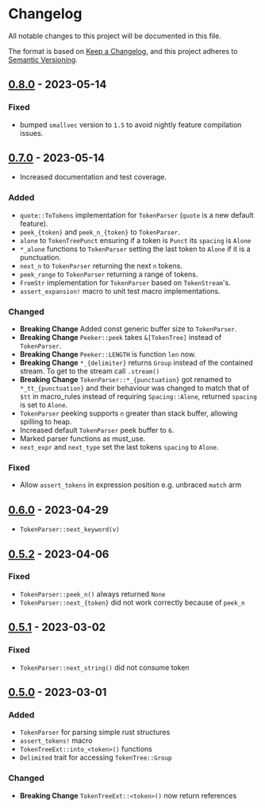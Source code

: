 # Changelog
All notable changes to this project will be documented in this file.

The format is based on [Keep a Changelog](https://keepachangelog.com/en/1.0.0/),
and this project adheres to [Semantic Versioning](https://semver.org/spec/v2.0.0.html).

<!-- ## [Unreleased] -->

## [0.8.0] - 2023-05-14
### Fixed
- bumped `smallvec` version to `1.5` to avoid nightly feature compilation issues.

## [0.7.0] - 2023-05-14
- Increased documentation and test coverage.

### Added
- `quote::ToTokens` implementation for `TokenParser` (`quote` is a new default feature).
- `peek_{token}` and `peek_n_{token}` to `TokenParser`.
- `alone` to `TokenTreePunct` ensuring if a token is `Punct` its `spacing` is `Alone`
- `*_alone` functions to `TokenParser` setting the last token to `Alone` if it is a punctuation.
- `next_n` to `TokenParser` returning the next `n` tokens.
- `peek_range` to `TokenParser` returning a range of tokens.
- `FromStr` implementation for `TokenParser` based on `TokenStream`'s.
- `assert_expansion!` macro to unit test macro implementations.

### Changed
- **Breaking Change** Added const generic buffer size to `TokenParser`.
- **Breaking Change** `Peeker::peek` takes `&[TokenTree]` instead of `TokenParser`.
- **Breaking Change** `Peeker::LENGTH` is function `len` now.
- **Breaking Change** `*_{delimiter}` returns `Group` instead of the contained stream.
  To get to the stream call `.stream()`
- **Breaking Change** `TokenParser::*_{punctuation}` got renamed to `*_tt_{punctuation}` and their behaviour was changed to match that of `$tt` in macro_rules instead of requiring `Spacing::Alone`, returned `spacing` is set to `Alone`.
- `TokenParser` peeking supports `n` greater than stack buffer, allowing spilling to heap.
- Increased default `TokenParser` peek buffer to `6`.
- Marked parser functions as must_use.
- `next_expr` and `next_type` set the last tokens `spacing` to `Alone`.

### Fixed
- Allow `assert_tokens` in expression position e.g. unbraced `match` arm

## [0.6.0] - 2023-04-29
- `TokenParser::next_keyword(v)`

## [0.5.2] - 2023-04-06
### Fixed
- `TokenParser::peek_n()` always returned `None`
- `TokenParser::next_{token}` did not work correctly because of `peek_n`

## [0.5.1] - 2023-03-02
### Fixed
- `TokenParser::next_string()` did not consume token

## [0.5.0] - 2023-03-01
### Added
- `TokenParser` for parsing simple rust structures
- `assert_tokens!` macro
- `TokenTreeExt::into_<token>()` functions 
- `Delimited` trait for accessing `TokenTree::Group`

### Changed
- **Breaking Change** `TokenTreeExt::<token>()` now return references

[unreleased]: https://github.com/ModProg/proc-macro-utils/compare/v0.8.0...HEAD
[0.8.0]: https://github.com/ModProg/proc-macro-utils/compare/v0.7.0...v0.8.0
[0.7.0]: https://github.com/ModProg/proc-macro-utils/compare/v0.6.0...v0.7.0
[0.6.0]: https://github.com/ModProg/proc-macro-utils/compare/v0.5.2...v0.6.0
[0.5.2]: https://github.com/ModProg/proc-macro-utils/compare/v0.5.1...v0.5.2
[0.5.1]: https://github.com/ModProg/proc-macro-utils/compare/v0.5.0...v0.5.1
[0.5.0]: https://github.com/ModProg/proc-macro-utils/compare/v0.4.0...v0.5.0
